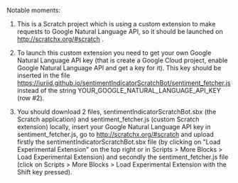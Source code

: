 Notable moments:
1) This is a Scratch project which is using a custom extension to make requests to Google Natural Language API, so it should be launched on http://scratchx.org/#scratch .

2) To launch this custom extension you need to get your own Google Natural Language API key (that is create a Google Cloud project, enable Google Natural Language API and get a key for it). This key should be inserted in the file https://iuriid.github.io/sentimentIndicatorScratchBot/sentiment_fetcher.js instead of the string YOUR_GOOGLE_NATURAL_LANGUAGE_API_KEY (row #2).

3) You should download 2 files, sentimentIndicatorScratchBot.sbx (the Scratch application) and sentiment_fetcher.js (custom Scratch extension) locally, insert your Google Natural Language API key in sentiment_fetcher.js, go to http://scratchx.org/#scratch and upload firstly the sentimentIndicatorScratchBot.sbx file (by clicking on "Load Experimental Extension" on the top right or in Scripts > More Blocks > Load Experimental Extension) and secondly the sentiment_fetcher.js file (click on Scripts > More Blocks > Load Experimental Extension with the Shift key pressed).